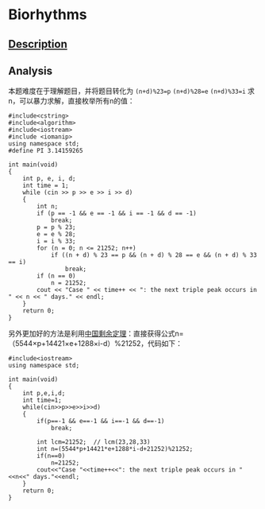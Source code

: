 # Biorhythms
## [Description](http://poj.org/problem?id=1006)
## Analysis
本题难度在于理解题目，并将题目转化为 `(n+d)%23=p`  `(n+d)%28=e`  `(n+d)%33=i` 求n，可以暴力求解，直接枚举所有n的值：
```
#include<cstring>
#include<algorithm>
#include<iostream>
#include <iomanip>  
using namespace std;
#define PI 3.14159265

int main(void)
{
    int p, e, i, d;
    int time = 1;
    while (cin >> p >> e >> i >> d)
    {
        int n;
        if (p == -1 && e == -1 && i == -1 && d == -1)
            break;
        p = p % 23;
        e = e % 28;
        i = i % 33;
        for (n = 0; n <= 21252; n++)
            if ((n + d) % 23 == p && (n + d) % 28 == e && (n + d) % 33 == i)
                break;
        if (n == 0)
            n = 21252;
        cout << "Case " << time++ << ": the next triple peak occurs in " << n << " days." << endl;
    }
    return 0;
}
```  

另外更加好的方法是利用[中国剩余定理](https://github.com/ZhengYunH/ZhengYunH.github.io/blob/master/poj/%E4%B8%AD%E5%9B%BD%E5%89%A9%E4%BD%99%E5%AE%9A%E7%90%86.md)：直接获得公式n=（5544×p+14421×e+1288×i-d）%21252，代码如下：
```
#include<iostream>
using namespace std;

int main(void)
{
    int p,e,i,d;
    int time=1;
    while(cin>>p>>e>>i>>d)
    {
        if(p==-1 && e==-1 && i==-1 && d==-1)
            break;

        int lcm=21252;  // lcm(23,28,33)
        int n=(5544*p+14421*e+1288*i-d+21252)%21252;
        if(n==0)
            n=21252;
        cout<<"Case "<<time++<<": the next triple peak occurs in "<<n<<" days."<<endl;
    }
    return 0;
}
```
